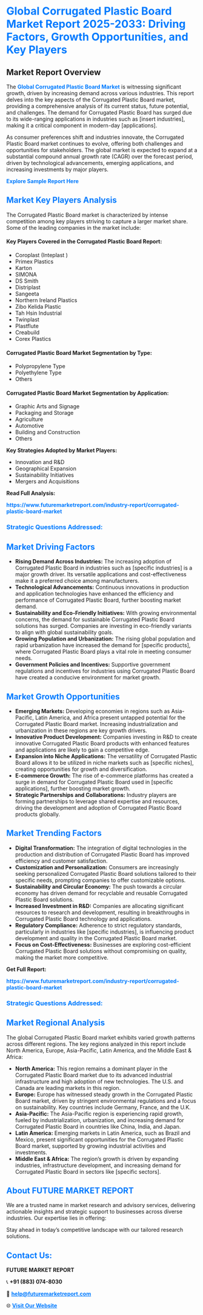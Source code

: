 <h1 style="color: #007BFF;">Global Corrugated Plastic Board Market Report 2025-2033: Driving Factors, Growth Opportunities, and Key Players</h1>

<section id="overview">
<h2>Market Report Overview</h2>
<p>The <a href="https://www.futuremarketreport.com/industry-report/corrugated-plastic-board-market" style="color: #007BFF; text-decoration: none;"><strong>Global Corrugated Plastic Board Market</strong></a> is witnessing significant growth, driven by increasing demand across various industries. This report delves into the key aspects of the Corrugated Plastic Board market, providing a comprehensive analysis of its current status, future potential, and challenges. The demand for Corrugated Plastic Board has surged due to its wide-ranging applications in industries such as [insert industries], making it a critical component in modern-day [applications].</p>
<p>As consumer preferences shift and industries innovate, the Corrugated Plastic Board market continues to evolve, offering both challenges and opportunities for stakeholders. The global market is expected to expand at a substantial compound annual growth rate (CAGR) over the forecast period, driven by technological advancements, emerging applications, and increasing investments by major players.</p>
</section>

<section id="overview">
<p><a href="https://www.futuremarketreport.com/request-sample/reportId=26619" style="color: #007BFF; text-decoration: none;"><strong>Explore Sample Report Here</strong></a></p>
</section>

<section id="key-players">
<h2 style="color: #007BFF;">Market Key Players Analysis</h2>
<p>The Corrugated Plastic Board market is characterized by intense competition among key players striving to capture a larger market share. Some of the leading companies in the market include:</p>
<h4>Key Players Covered in the Corrugated Plastic Board Report:</h4>
<ul><li>Coroplast (Inteplast )</li><li>Primex Plastics</li><li>Karton</li><li>SIMONA</li><li>DS Smith</li><li>Distriplast</li><li>Sangeeta</li><li>Northern Ireland Plastics</li><li>Zibo Kelida Plastic</li><li>Tah Hsin Industrial</li><li>Twinplast</li><li>Plastflute</li><li>Creabuild</li><li>Corex Plastics</li></ul>
<h4>Corrugated Plastic Board Market Segmentation by Type:</h4>
<ul><li>Polypropylene Type</li><li>Polyethylene Type</li><li>Others</li></ul>

<h4>Corrugated Plastic Board Market Segmentation by Application:</h4>
<ul><li>Graphic Arts and Signage</li><li>Packaging and Storage</li><li>Agriculture</li><li>Automotive</li><li>Building and Construction</li><li>Others</li></ul>
<p><strong>Key Strategies Adopted by Market Players:</strong></p>
<ul>
<li>Innovation and R&D</li>
<li>Geographical Expansion</li>
<li>Sustainability Initiatives</li>
<li>Mergers and Acquisitions</li>
</ul>
</section>

<section>
<p><strong>Read Full Analysis: </strong></p><a href="https://www.futuremarketreport.com/industry-report/corrugated-plastic-board-market" style="color: #007BFF; text-decoration: none;"><strong>https://www.futuremarketreport.com/industry-report/corrugated-plastic-board-market</strong></a>
<h3 style="color: #007BFF;">Strategic Questions Addressed:</h3>
</section>

<section id="driving-factors">
<h2 style="color: #007BFF;">Market Driving Factors</h2>
<ul>
<li><strong>Rising Demand Across Industries:</strong> The increasing adoption of Corrugated Plastic Board in industries such as [specific industries] is a major growth driver. Its versatile applications and cost-effectiveness make it a preferred choice among manufacturers.</li>
<li><strong>Technological Advancements:</strong> Continuous innovations in production and application technologies have enhanced the efficiency and performance of Corrugated Plastic Board, further boosting market demand.</li>
<li><strong>Sustainability and Eco-Friendly Initiatives:</strong> With growing environmental concerns, the demand for sustainable Corrugated Plastic Board solutions has surged. Companies are investing in eco-friendly variants to align with global sustainability goals.</li>
<li><strong>Growing Population and Urbanization:</strong> The rising global population and rapid urbanization have increased the demand for [specific products], where Corrugated Plastic Board plays a vital role in meeting consumer needs.</li>
<li><strong>Government Policies and Incentives:</strong> Supportive government regulations and incentives for industries using Corrugated Plastic Board have created a conducive environment for market growth.</li>
</ul>
</section>

<section id="growth-opportunities">
<h2 style="color: #007BFF;">Market Growth Opportunities</h2>
<ul>
<li><strong>Emerging Markets:</strong> Developing economies in regions such as Asia-Pacific, Latin America, and Africa present untapped potential for the Corrugated Plastic Board market. Increasing industrialization and urbanization in these regions are key growth drivers.</li>
<li><strong>Innovative Product Development:</strong> Companies investing in R&D to create innovative Corrugated Plastic Board products with enhanced features and applications are likely to gain a competitive edge.</li>
<li><strong>Expansion into Niche Applications:</strong> The versatility of Corrugated Plastic Board allows it to be utilized in niche markets such as [specific niches], creating opportunities for growth and diversification.</li>
<li><strong>E-commerce Growth:</strong> The rise of e-commerce platforms has created a surge in demand for Corrugated Plastic Board used in [specific applications], further boosting market growth.</li>
<li><strong>Strategic Partnerships and Collaborations:</strong> Industry players are forming partnerships to leverage shared expertise and resources, driving the development and adoption of Corrugated Plastic Board products globally.</li>
</ul>
</section>

<section id="trending-factors">
<h2 style="color: #007BFF;">Market Trending Factors</h2>
<ul>
<li><strong>Digital Transformation:</strong> The integration of digital technologies in the production and distribution of Corrugated Plastic Board has improved efficiency and customer satisfaction.</li>
<li><strong>Customization and Personalization:</strong> Consumers are increasingly seeking personalized Corrugated Plastic Board solutions tailored to their specific needs, prompting companies to offer customizable options.</li>
<li><strong>Sustainability and Circular Economy:</strong> The push towards a circular economy has driven demand for recyclable and reusable Corrugated Plastic Board solutions.</li>
<li><strong>Increased Investment in R&D:</strong> Companies are allocating significant resources to research and development, resulting in breakthroughs in Corrugated Plastic Board technology and applications.</li>
<li><strong>Regulatory Compliance:</strong> Adherence to strict regulatory standards, particularly in industries like [specific industries], is influencing product development and quality in the Corrugated Plastic Board market.</li>
<li><strong>Focus on Cost-Effectiveness:</strong> Businesses are exploring cost-efficient Corrugated Plastic Board solutions without compromising on quality, making the market more competitive.</li>
</ul>
</section>

<section>
<p><strong>Get Full Report: </strong></p><a href="https://www.futuremarketreport.com/industry-report/corrugated-plastic-board-market" style="color: #007BFF; text-decoration: none;"><strong>https://www.futuremarketreport.com/industry-report/corrugated-plastic-board-market</strong></a>
<h3 style="color: #007BFF;">Strategic Questions Addressed:</h3>
</section>


<section id="regional-analysis">
<h2 style="color: #007BFF;">Market Regional Analysis</h2>
<p>The global Corrugated Plastic Board market exhibits varied growth patterns across different regions. The key regions analyzed in this report include North America, Europe, Asia-Pacific, Latin America, and the Middle East & Africa:</p>
<ul>
<li><strong>North America:</strong> This region remains a dominant player in the Corrugated Plastic Board market due to its advanced industrial infrastructure and high adoption of new technologies. The U.S. and Canada are leading markets in this region.</li>
<li><strong>Europe:</strong> Europe has witnessed steady growth in the Corrugated Plastic Board market, driven by stringent environmental regulations and a focus on sustainability. Key countries include Germany, France, and the U.K.</li>
<li><strong>Asia-Pacific:</strong> The Asia-Pacific region is experiencing rapid growth, fueled by industrialization, urbanization, and increasing demand for Corrugated Plastic Board in countries like China, India, and Japan.</li>
<li><strong>Latin America:</strong> Emerging markets in Latin America, such as Brazil and Mexico, present significant opportunities for the Corrugated Plastic Board market, supported by growing industrial activities and investments.</li>
<li><strong>Middle East & Africa:</strong> The region’s growth is driven by expanding industries, infrastructure development, and increasing demand for Corrugated Plastic Board in sectors like [specific sectors].</li>
</ul>
</section>

<footer>
<h2 style="color: #007BFF;">About FUTURE MARKET REPORT</h2>
<p>We are a trusted name in market research and advisory services, delivering actionable insights and strategic support to businesses across diverse industries. Our expertise lies in offering:</p>

<p>Stay ahead in today’s competitive landscape with our tailored research solutions.</p>

<h2 style="color: #007BFF;">Contact Us:</h2>
<p><strong>FUTURE MARKET REPORT</strong></p>
<p>📞 <strong>+91 (883) 074-8030</strong></p>
<p>📧 <strong><a href="mailto:help@futuremarketreport.com" style="color: #007BFF;">help@futuremarketreport.com</a></strong></p>
<p>🌐 <strong><a href="https://www.futuremarketreport.com/" style="color: #007BFF;">Visit Our Website</a></strong></p>
</footer>